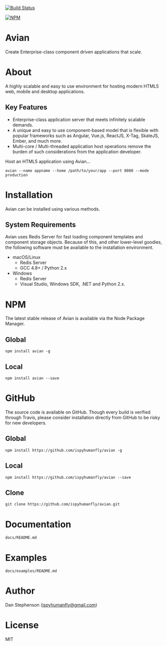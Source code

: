[![Build Status](https://travis-ci.org/ispyhumanfly/avian.svg?branch=master)](https://travis-ci.org/ispyhumanfly/avian)

[![NPM](https://nodei.co/npm/avian.png)](https://npmjs.org/package/avian)

# Avian
Create Enterprise-class component driven applications that scale.

# About
A highly scalable and easy to use environment for hosting modern HTML5 web, mobile and desktop applications.

## Key Features
- Enterprise-class application server that meets infinitely scalable demands.
- A unique and easy to use component-based model that is flexible with popular
frameworks such as Angular, Vue.js, ReactJS, X-Tag, SkateJS, Ember, and much more.
- Multi-core / Multi-threaded application host operations remove the burden of such considerations from the application developer.

Host an HTML5 application using Avian...

    avian --name appname --home /path/to/your/app --port 8080 --mode production

# Installation
Avian can be installed using various methods.

## System Requirements
Avian uses Redis Server for fast loading component templates and component storage objects. Because of this, and other lower-level goodies, the following software must be available to the installation environment.

- macOS/Linux
    - Redis Server
    - GCC 4.8+ / Python 2.x
- Windows
    - Redis Server
    - Visual Studio, Windows SDK, .NET and Python 2.x.

# NPM
The latest stable release of Avian is available via the Node Package Manager.

## Global
    npm install avian -g

## Local
    npm install avian --save

# GitHub
The source code is available on GitHub. Though every build is verified through Travis, please consider installation directly from GitHub to be risky for new developers.

## Global
    npm install https://github.com/ispyhumanfly/avian -g

## Local
    npm install https://github.com/ispyhumanfly/avian --save

## Clone
    git clone https://github.com/ispyhumanfly/avian.git

# Documentation
    docs/README.md

# Examples
    docs/examples/README.md

# Author
Dan Stephenson (ispyhumanfly@gmail.com)

# License
MIT
